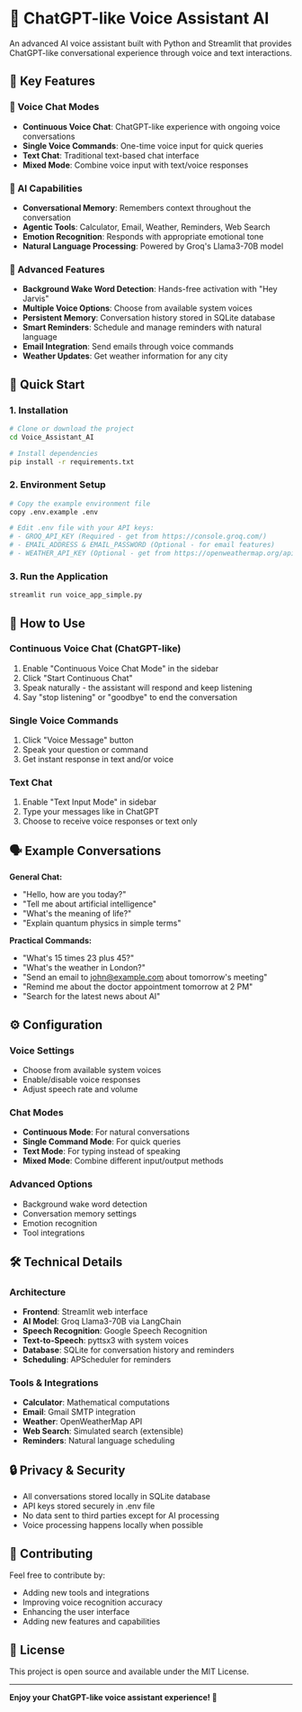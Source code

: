 # 🤖 ChatGPT-like Voice Assistant AI

An advanced AI voice assistant built with Python and Streamlit that provides ChatGPT-like conversational experience through voice and text interactions.

## 🌟 Key Features

### 🎤 Voice Chat Modes
- **Continuous Voice Chat**: ChatGPT-like experience with ongoing voice conversations
- **Single Voice Commands**: One-time voice input for quick queries
- **Text Chat**: Traditional text-based chat interface
- **Mixed Mode**: Combine voice input with text/voice responses

### 🧠 AI Capabilities
- **Conversational Memory**: Remembers context throughout the conversation
- **Agentic Tools**: Calculator, Email, Weather, Reminders, Web Search
- **Emotion Recognition**: Responds with appropriate emotional tone
- **Natural Language Processing**: Powered by Groq's Llama3-70B model

### 🔧 Advanced Features
- **Background Wake Word Detection**: Hands-free activation with "Hey Jarvis"
- **Multiple Voice Options**: Choose from available system voices
- **Persistent Memory**: Conversation history stored in SQLite database
- **Smart Reminders**: Schedule and manage reminders with natural language
- **Email Integration**: Send emails through voice commands
- **Weather Updates**: Get weather information for any city

## 🚀 Quick Start

### 1. Installation
```bash
# Clone or download the project
cd Voice_Assistant_AI

# Install dependencies
pip install -r requirements.txt
```

### 2. Environment Setup
```bash
# Copy the example environment file
copy .env.example .env

# Edit .env file with your API keys:
# - GROQ_API_KEY (Required - get from https://console.groq.com/)
# - EMAIL_ADDRESS & EMAIL_PASSWORD (Optional - for email features)
# - WEATHER_API_KEY (Optional - get from https://openweathermap.org/api)
```

### 3. Run the Application
```bash
streamlit run voice_app_simple.py
```

## 💬 How to Use

### Continuous Voice Chat (ChatGPT-like)
1. Enable "Continuous Voice Chat Mode" in the sidebar
2. Click "Start Continuous Chat"
3. Speak naturally - the assistant will respond and keep listening
4. Say "stop listening" or "goodbye" to end the conversation

### Single Voice Commands
1. Click "Voice Message" button
2. Speak your question or command
3. Get instant response in text and/or voice

### Text Chat
1. Enable "Text Input Mode" in sidebar
2. Type your messages like in ChatGPT
3. Choose to receive voice responses or text only

## 🗣️ Example Conversations

**General Chat:**
- "Hello, how are you today?"
- "Tell me about artificial intelligence"
- "What's the meaning of life?"
- "Explain quantum physics in simple terms"

**Practical Commands:**
- "What's 15 times 23 plus 45?"
- "What's the weather in London?"
- "Send an email to john@example.com about tomorrow's meeting"
- "Remind me about the doctor appointment tomorrow at 2 PM"
- "Search for the latest news about AI"

## ⚙️ Configuration

### Voice Settings
- Choose from available system voices
- Enable/disable voice responses
- Adjust speech rate and volume

### Chat Modes
- **Continuous Mode**: For natural conversations
- **Single Command Mode**: For quick queries
- **Text Mode**: For typing instead of speaking
- **Mixed Mode**: Combine different input/output methods

### Advanced Options
- Background wake word detection
- Conversation memory settings
- Emotion recognition
- Tool integrations

## 🛠️ Technical Details

### Architecture
- **Frontend**: Streamlit web interface
- **AI Model**: Groq Llama3-70B via LangChain
- **Speech Recognition**: Google Speech Recognition
- **Text-to-Speech**: pyttsx3 with system voices
- **Database**: SQLite for conversation history and reminders
- **Scheduling**: APScheduler for reminders

### Tools & Integrations
- **Calculator**: Mathematical computations
- **Email**: Gmail SMTP integration
- **Weather**: OpenWeatherMap API
- **Web Search**: Simulated search (extensible)
- **Reminders**: Natural language scheduling

## 🔒 Privacy & Security

- All conversations stored locally in SQLite database
- API keys stored securely in .env file
- No data sent to third parties except for AI processing
- Voice processing happens locally when possible

## 🤝 Contributing

Feel free to contribute by:
- Adding new tools and integrations
- Improving voice recognition accuracy
- Enhancing the user interface
- Adding new features and capabilities

## 📝 License

This project is open source and available under the MIT License.

---

**Enjoy your ChatGPT-like voice assistant experience! 🎉**
